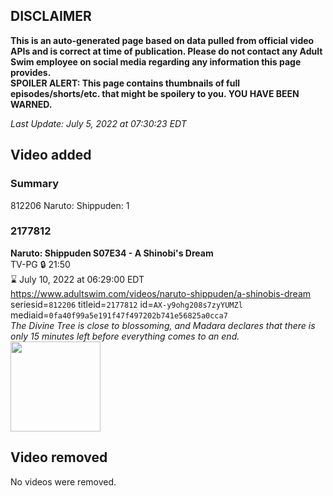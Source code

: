 ## DISCLAIMER
**This is an auto-generated page based on data pulled from official video APIs and is correct at time of publication. Please do not contact any Adult Swim employee on social media regarding any information this page provides.**  
**SPOILER ALERT: This page contains thumbnails of full episodes/shorts/etc. that might be spoilery to you. YOU HAVE BEEN WARNED.**  

_Last Update: July 5, 2022 at 07:30:23 EDT_
## Video added
### Summary
812206 Naruto: Shippuden: 1  
### 2177812
**Naruto: Shippuden S07E34 - A Shinobi's Dream**  
TV-PG 🔒 21:50  
⌛ July 10, 2022 at 06:29:00 EDT  
https://www.adultswim.com/videos/naruto-shippuden/a-shinobis-dream  
seriesid=`812206` titleid=`2177812` id=`AX-y9ohg208s7zyYUMZl` mediaid=`0fa40f99a5e191f47f497202b741e56825a0cca7`  
_The Divine Tree is close to blossoming, and Madara declares that there is only 15 minutes left before everything comes to an end._  
<a href="https://media.cdn.adultswim.com/uploads/20220322/thumbnails/2_223221449269-NarutoShippuden_382_AShinobisDream.png"><img src="https://media.cdn.adultswim.com/uploads/20220322/thumbnails/2_223221449269-NarutoShippuden_382_AShinobisDream.png" height="144px" /></a>
## Video removed
No videos were removed.  
